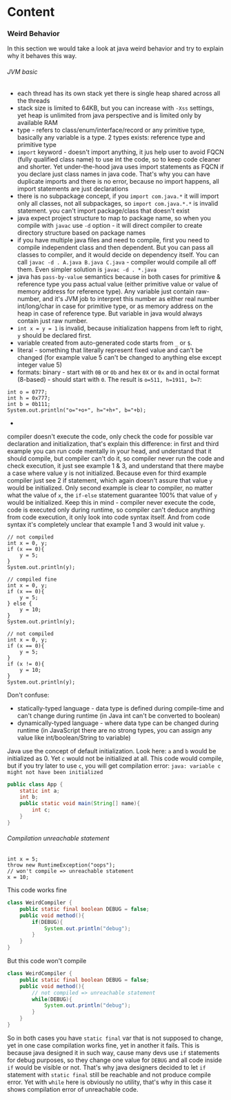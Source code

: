 # Content



### Weird Behavior
In this section we would take a look at java weird behavior and try to explain why it behaves this way.

###### JVM basic
* each thread has its own stack yet there is single heap shared across all the threads
* stack size is limited to 64KB, but you can increase with `-Xss` settings, yet heap is unlimited from java perspective and is limited only by available RAM
* type - refers to class/enum/interface/record or any primitive type, basically any variable is a type. 2 types exists: reference type and primitive type
* `import` keyword - doesn't import anything, it jus help user to avoid FQCN (fully qualified class name) to use int the code, so to keep code cleaner and shorter. Yet under-the-hood java uses import statements as FQCN if you declare just class names in java code. That's why you can have duplicate imports and there is no error, because no import happens, all import statements are just declarations
* there is no subpackage concept, if you `import com.java.*` it will import only all classes, not all subpackages, so `import com.java.*.*` is invalid statement. you can't import package/class that doesn't exist
* java expect project structure to map to package name, so when you compile with `javac` use `-d` option - it will direct compiler to create directory structure based on package names
* if you have multiple java files and need to compile, first you need to compile independent class and then dependent. But you can pass all classes to compiler, and it would decide on dependency itself. You can call `javac -d . A.java B.java C.java` - compiler would compile all off them. Even simpler solution is `javac -d . *.java`
* java has `pass-by-value` semantics because in both cases for primitive & reference type you pass actual value (either primitive value or value of memory address for reference type). Any variable just contain raw-number, and it's JVM job to interpret this number as either real number int/long/char in case for primitive type, or as memory address on the heap in case of reference type. But variable in java would always contain just raw number.
* `int x = y = 1` is invalid, because initialization happens from left to right, `y` should be declared first.
* variable created from auto-generated code starts from `_` or `$`.
* literal - something that literally represent fixed value and can't be changed (for example value 5 can't be changed to anything else except integer value 5)
* formats: binary - start with `0B` or `Ob` and hex `0X` or `0x` and in octal format (8-based) - should start with `0`. The result is `o=511, h=1911, b=7`:
```
int o = 0777;
int h = 0x777;
int b = 0b111;
System.out.println("o="+o+", h="+h+", b="+b);
```
* 


compiler doesn't execute the code, only check the code for possible var declaration and initialization, that's explain this difference: in first and third example you can run code mentally in your head, and understand that it should compile, but compiler can't do it, so compiler never run the code and check execution, it just see example 1 & 3, and understand that there maybe a case where value y is not initialized. Because even for third example compiler just see 2 if statement, which again doesn't assure that value `y` would be initialized. Only second example is clear to compiler, no matter what the value of `x`, the `if-else` statement guarantee 100% that value of `y` would be initialized. Keep this in mind - compiler never execute the code, code is executed only during runtime, so compiler can't deduce anything from code execution, it only look into code syntax itself. And from code syntax it's completely unclear that example 1 and 3 would init value `y`.
```
// not compiled
int x = 0, y;
if (x == 0){
    y = 5;
}
System.out.println(y);

// compiled fine
int x = 0, y;
if (x == 0){
    y = 5;
} else {
    y = 10;
}
System.out.println(y);

// not compiled
int x = 0, y;
if (x == 0){
    y = 5;
}
if (x != 0){
    y = 10;
}
System.out.println(y);
```

Don't confuse:
* statically-typed language - data type is defined during compile-time and can't change during runtime (in Java int can't be converted to boolean)
* dynamically-typed language - where data type can be changed during runtime (in JavaScript there are no strong types, you can assign any value like int/boolean/String to variable)

Java use the concept of default initialization. Look here: `a` and `b` would be initialized as 0. Yet `c` would not be initialized at all. This code would compile, but if you try later to use `c`, you will get compilation error: `java: variable c might not have been initialized`
```java
public class App {
    static int a;
    int b;
    public static void main(String[] name){
        int c;
    }
}
```

###### Compilation unreachable statement
```
int x = 5;
throw new RuntimeException("oops");
// won't compile => unreachable statement
x = 10;
```
This code works fine
```java
class WeirdCompiler {
    public static final boolean DEBUG = false;
    public void method(){
        if(DEBUG){
            System.out.println("debug");
        } 
    }
}
```
But this code won't compile
```java
class WeirdCompiler {
    public static final boolean DEBUG = false;
    public void method(){
        // not compiled => unreachable statement
        while(DEBUG){
            System.out.println("debug");
        }
    }
}
```
So in both cases you have `static final` var that is not supposed to change, yet in one case compilation works fine, yet in another it fails. This is because java designed it in such way, cause many devs use `if` statements for debug purposes, so they change one value for `DEBUG` and all code inside `if` would be visible or not. That's why java designers decided to let `if` statement with `static final` still be reachable and not produce compile error. Yet with `while` here is obviously no utility, that's why in this case it shows compilation error of unreachable code.